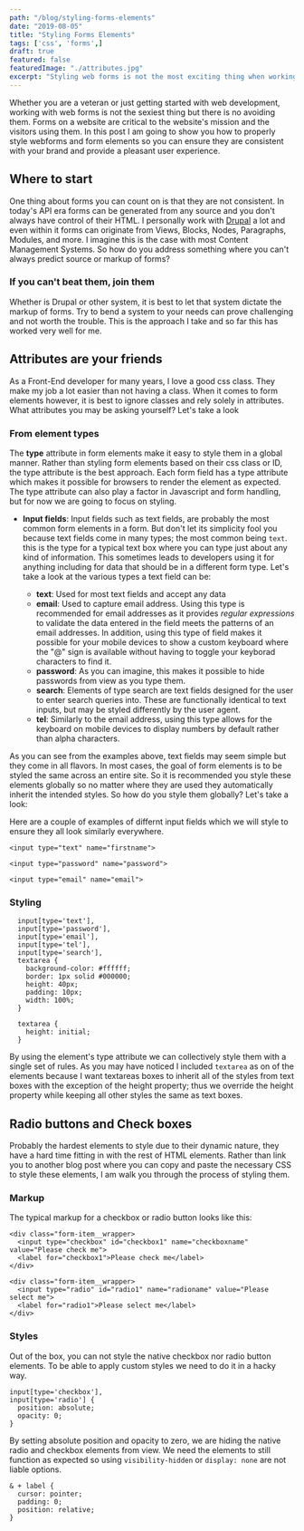 ```yaml
---
path: "/blog/styling-forms-elements"
date: "2019-08-05"
title: "Styling Forms Elements"
tags: ['css', 'forms',]
draft: true
featured: false
featuredImage: "./attributes.jpg"
excerpt: "Styling web forms is not the most exciting thing when working on a project but they are essensial to most websites and is important to give them the attention they deserve."
---
```

Whether you are a veteran or just getting started with web development, working with web forms is not the sexiest thing but there is no avoiding them.  Forms on a website are critical to the website's mission and the visitors using them.  In this post I am going to show you how to properly style webforms and form elements so you can ensure they are consistent with your brand and provide a pleasant user experience.

## Where to start
One thing about forms you can count on is that they are not consistent.  In today's API era forms can be generated from any source and you don't always have control of their HTML.  I personally work with [Drupal](https://drupal.org) a lot and even within it forms can originate from Views, Blocks, Nodes, Paragraphs, Modules, and more.  I imagine this is the case with most Content Management Systems.  So how do you address something where you can't always predict source or markup of forms?

### If you can't beat them, join them
Whether is Drupal or other system, it is best to let that system dictate the markup of forms.  Try to bend a system to your needs can prove challenging and not worth the trouble.  This is the approach I take and so far this has worked very well for me.

## Attributes are your friends
As a Front-End developer for many years, I love a good css class.  They make my job a lot easier than not having a class.  When it comes to form elements however, it is best to ignore classes and rely solely in attributes.  What attributes you may be asking yourself?  Let's take a look

### From element types
The **type** attribute in form elements make it easy to style them in a global manner.  Rather than styling form elements based on their css class or ID, the type attribute is the best approach.  Each form field has a type attribute which makes it possible for browsers to render the element as expected.  The type attribute can also play a factor in Javascript and form handling, but for now we are going to focus on styling.

* **Input fields**:  Input fields such as text fields, are probably the most common form elements in a form.  But don't let its simplicity fool you because text fields come in many types; the most common being `text`.  this is the type for a typical text box where you can type just about any kind of information.  This sometimes leads to developers using it for anything including for data that should be in a different form type.  Let's take a look at the various types a text field can be:

  * **text**:  Used for most text fields and accept any data
  * **email**: Used to capture email address.  Using this type is recommended for email addresses as it provides _regular expressions_ to validate the data entered in the field meets the patterns of an email addresses.  In addition, using this type of field makes it possible for your mobile devices to show a custom keyboard where the "@" sign is available without having to toggle your keyborad characters to find it.
  * **password**: As you can imagine, this makes it possible to hide passwords from view as you type them.
  * **search**:  Elements of type search are text fields designed for the user to enter search queries into. These are functionally identical to text inputs, but may be styled differently by the user agent.
  * **tel**:  Similarly to the email address, using this type allows for the keyboard on mobile devices to display numbers by default rather than alpha characters.

As you can see from the examples above, text fields may seem simple but they come in all flavors.  In most cases, the goal of form elements is to be styled the same across an entire site.  So it is
recommended you style these elements globally so no matter where they are used they automatically inherit the intended styles.  So how do you style them globally?  Let's take a look:

Here are a couple of examples of differnt input fields which we will style to ensure they all look similarly everywhere.
```
<input type="text" name="firstname">
```

```
<input type="password" name="password">
```

```
<input type="email" name="email">
```

### Styling
```
  input[type='text'],
  input[type='password'],
  input[type='email'],
  input[type='tel'],
  input[type='search'],
  textarea {
    background-color: #ffffff;
    border: 1px solid #000000;
    height: 40px;
    padding: 10px;
    width: 100%;
  }

  textarea {
    height: initial;
  }
```
By using the element's type attribute we can collectively style them with a single set of rules.  As you may have noticed I included `textarea` as on of the elements because I want textareas boxes to inherit all of the styles from text boxes with the exception of the height property; thus we override the height property while keeping all other styles the same as text boxes.

## Radio buttons and Check boxes
Probably the hardest elements to style due to their dynamic nature, they have a hard time fitting in with the rest of HTML elements. Rather than link you to another blog post where you can copy and paste the necessary CSS to style these elements, I am walk you through the process of styling them.

### Markup
The typical markup for a checkbox or radio button looks like this:
```
<div class="form-item__wrapper>
  <input type="checkbox" id="checkbox1" name="checkboxname" value="Please check me">
  <label for="checkbox1">Please check me</label>
</div>
```
```
<div class="form-item__wrapper>
  <input type="radio" id="radio1" name="radioname" value="Please select me">
  <label for="radio1">Please select me</label>
</div>
```

### Styles
Out of the box, you can not style the native checkbox nor radio button elements.  To be able to apply custom styles we need to do it in a hacky way.
```
input[type='checkbox'],
input[type='radio'] {
  position: absolute;
  opacity: 0;
}
```
By setting absolute position and opacity to zero, we are hiding the native radio and checkbox elements from view.  We need the elements to still function as expected so using `visibility-hidden` or `display: none` are not liable options.

```
& + label {
  cursor: pointer;
  padding: 0;
  position: relative;
}
```
